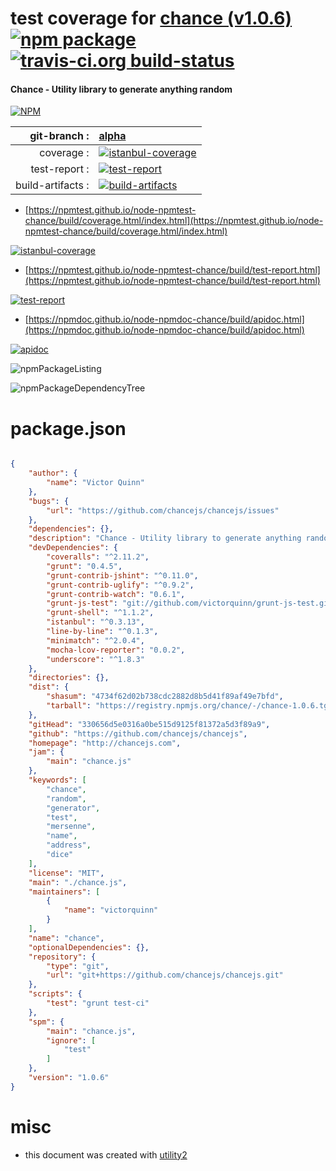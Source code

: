 # test coverage for  [chance (v1.0.6)](http://chancejs.com)  [![npm package](https://img.shields.io/npm/v/npmtest-chance.svg?style=flat-square)](https://www.npmjs.org/package/npmtest-chance) [![travis-ci.org build-status](https://api.travis-ci.org/npmtest/node-npmtest-chance.svg)](https://travis-ci.org/npmtest/node-npmtest-chance)
#### Chance - Utility library to generate anything random

[![NPM](https://nodei.co/npm/chance.png?downloads=true&downloadRank=true&stars=true)](https://www.npmjs.com/package/chance)

| git-branch : | [alpha](https://github.com/npmtest/node-npmtest-chance/tree/alpha)|
|--:|:--|
| coverage : | [![istanbul-coverage](https://npmtest.github.io/node-npmtest-chance/build/coverage.badge.svg)](https://npmtest.github.io/node-npmtest-chance/build/coverage.html/index.html)|
| test-report : | [![test-report](https://npmtest.github.io/node-npmtest-chance/build/test-report.badge.svg)](https://npmtest.github.io/node-npmtest-chance/build/test-report.html)|
| build-artifacts : | [![build-artifacts](https://npmtest.github.io/node-npmtest-chance/glyphicons_144_folder_open.png)](https://github.com/npmtest/node-npmtest-chance/tree/gh-pages/build)|

- [https://npmtest.github.io/node-npmtest-chance/build/coverage.html/index.html](https://npmtest.github.io/node-npmtest-chance/build/coverage.html/index.html)

[![istanbul-coverage](https://npmtest.github.io/node-npmtest-chance/build/screenCapture.buildCi.browser.%252Ftmp%252Fbuild%252Fcoverage.lib.html.png)](https://npmtest.github.io/node-npmtest-chance/build/coverage.html/index.html)

- [https://npmtest.github.io/node-npmtest-chance/build/test-report.html](https://npmtest.github.io/node-npmtest-chance/build/test-report.html)

[![test-report](https://npmtest.github.io/node-npmtest-chance/build/screenCapture.buildCi.browser.%252Ftmp%252Fbuild%252Ftest-report.html.png)](https://npmtest.github.io/node-npmtest-chance/build/test-report.html)

- [https://npmdoc.github.io/node-npmdoc-chance/build/apidoc.html](https://npmdoc.github.io/node-npmdoc-chance/build/apidoc.html)

[![apidoc](https://npmdoc.github.io/node-npmdoc-chance/build/screenCapture.buildCi.browser.%252Ftmp%252Fbuild%252Fapidoc.html.png)](https://npmdoc.github.io/node-npmdoc-chance/build/apidoc.html)

![npmPackageListing](https://npmtest.github.io/node-npmtest-chance/build/screenCapture.npmPackageListing.svg)

![npmPackageDependencyTree](https://npmtest.github.io/node-npmtest-chance/build/screenCapture.npmPackageDependencyTree.svg)



# package.json

```json

{
    "author": {
        "name": "Victor Quinn"
    },
    "bugs": {
        "url": "https://github.com/chancejs/chancejs/issues"
    },
    "dependencies": {},
    "description": "Chance - Utility library to generate anything random",
    "devDependencies": {
        "coveralls": "^2.11.2",
        "grunt": "0.4.5",
        "grunt-contrib-jshint": "^0.11.0",
        "grunt-contrib-uglify": "^0.9.2",
        "grunt-contrib-watch": "0.6.1",
        "grunt-js-test": "git://github.com/victorquinn/grunt-js-test.git#ffc580375f0ff7b496026ab87b4a9666992d2f33",
        "grunt-shell": "^1.1.2",
        "istanbul": "^0.3.13",
        "line-by-line": "^0.1.3",
        "minimatch": "^2.0.4",
        "mocha-lcov-reporter": "0.0.2",
        "underscore": "^1.8.3"
    },
    "directories": {},
    "dist": {
        "shasum": "4734f62d02b738cdc2882d8b5d41f89af49e7bfd",
        "tarball": "https://registry.npmjs.org/chance/-/chance-1.0.6.tgz"
    },
    "gitHead": "330656d5e0316a0be515d9125f81372a5d3f89a9",
    "github": "https://github.com/chancejs/chancejs",
    "homepage": "http://chancejs.com",
    "jam": {
        "main": "chance.js"
    },
    "keywords": [
        "chance",
        "random",
        "generator",
        "test",
        "mersenne",
        "name",
        "address",
        "dice"
    ],
    "license": "MIT",
    "main": "./chance.js",
    "maintainers": [
        {
            "name": "victorquinn"
        }
    ],
    "name": "chance",
    "optionalDependencies": {},
    "repository": {
        "type": "git",
        "url": "git+https://github.com/chancejs/chancejs.git"
    },
    "scripts": {
        "test": "grunt test-ci"
    },
    "spm": {
        "main": "chance.js",
        "ignore": [
            "test"
        ]
    },
    "version": "1.0.6"
}
```



# misc
- this document was created with [utility2](https://github.com/kaizhu256/node-utility2)
